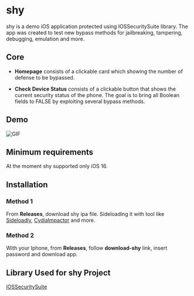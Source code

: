 # shy

shy is a demo iOS application protected using IOSSecuritySuite library. The app was created to test new bypass methods for jailbreaking, tampering, debugging, emulation and more.

## Core

+ **Homepage** consists of a clickable card which showing the number of defense to be bypassed.

+ **Check Device Status** consists of a clickable button that shows the current security status of the phone. The goal is to bring all Boolean fields to FALSE by exploiting several bypass methods.

## Demo

![GIF](https://media.giphy.com/media/v1.Y2lkPTc5MGI3NjExMmYzY2M4NmYwYjQyNDA2YTBjMTMxMzAwMTkzY2I3MmNmOTYwOGY3MSZlcD12MV9pbnRlcm5hbF9naWZzX2dpZklkJmN0PWc/sVh7YKFzx59tOJI0BV/giphy.gif)

## Minimum requirements

At the moment shy supported only iOS 16.

## Installation

### Method 1

From **Releases**, download shy ipa file. Sideloading it with tool like [Sideloadly](https://sideloadly.io/), [CydiaImpactor](http://www.cydiaimpactor.com/) and more.

### Method 2

With your Iphone, from **Releases**, follow **download-shy** link, insert password and download app.

## Library Used for shy Project

[IOSSecuritySuite](https://github.com/securing/IOSSecuritySuite)
